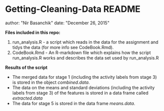 # Getting-Cleaning-Data README

author: "Nir Basanchik"
date: "December 26, 2015"

**Files included in this repo:** 

1. run_analysis.R - a script which reads in the data for the assignment and tidys the data (for more info see CodeBook.Rmd).
2. CodeBook.Rmd - An R-markdown file which explains how the script run_analysis.R works and       describes the data set used by run_analysis.R 

**Results of the script**

* The merged data for stage 1 (including the activity labels from stage 3) is stored in the object *combined.data*.
* The data on the means and standard deviations (including the activity labels from stage 3) of the features is stored in a data frame called *extracted.data*
* The data for stage 5 is stored in the data frame *means.data*.

